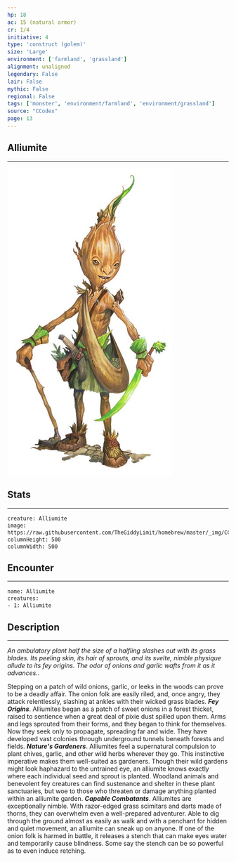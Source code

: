 ```yaml
---
hp: 18
ac: 15 (natural armor)
cr: 1/4
initiative: 4
type: 'construct (golem)'    
size: 'Large'
environment: ['farmland', 'grassland']
alignment: unaligned
legendary: False
lair: False
mythic: False
regional: False
tags: ['monster', 'environment/farmland', 'environment/grassland']
source: "CCodex"
page: 13
---
```


## Alliumite
---

![|600](https://raw.githubusercontent.com/TheGiddyLimit/homebrew/master/_img/CCodex/alliumite.jpg)

## Stats
---

```statblock
creature: Alliumite
image: https://raw.githubusercontent.com/TheGiddyLimit/homebrew/master/_img/CCodex/alliumite_token.png
columnHeight: 500
columnWidth: 500
```

## Encounter
---

```encounter-table
name: Alliumite
creatures:
- 1: Alliumite
```

## Description
---
_An ambulatory plant half the size of a halfling slashes out with its grass blades. Its peeling skin, its hair of sprouts, and its svelte, nimble physique allude to its fey origins. The odor of onions and garlic wafts from it as it advances.._

Stepping on a patch of wild onions, garlic, or leeks in the woods can prove to be a deadly affair. The onion folk are easily riled, and, once angry, they attack relentlessly, slashing at ankles with their wicked grass blades.
**_Fey Origins_**. Alliumites began as a patch of sweet onions in a forest thicket, raised to sentience when a great deal of pixie dust spilled upon them. Arms and legs sprouted from their forms, and they began to think for themselves. Now they seek only to propagate, spreading far and wide. They have developed vast colonies through underground tunnels beneath forests and fields.
**_Nature's Gardeners_**. Alliumites feel a supernatural compulsion to plant chives, garlic, and other wild herbs wherever they go. This instinctive imperative makes them well-suited as gardeners. Though their wild gardens might look haphazard to the untrained eye, an alliumite knows exactly where each individual seed and sprout is planted. Woodland animals and benevolent fey creatures can find sustenance and shelter in these plant sanctuaries, but woe to those who threaten or damage anything planted within an alliumite garden.
**_Capable Combatants_**. Alliumites are exceptionally nimble. With razor-edged grass scimitars and darts made of thorns, they can overwhelm even a well-prepared adventurer. Able to dig through the ground almost as easily as walk and with a penchant for hidden and quiet movement, an alliumite can sneak up on anyone. If one of the onion folk is harmed in battle, it releases a stench that can make eyes water and temporarily cause blindness. Some say the stench can be so powerful as to even induce retching.




